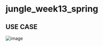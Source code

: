 # jungle_week13_spring

## USE CASE 
![image](https://github.com/leedabin2/jungle_week13_spring/assets/122510655/247e71aa-e09b-4121-b7ca-f206ea0d1ab7)
